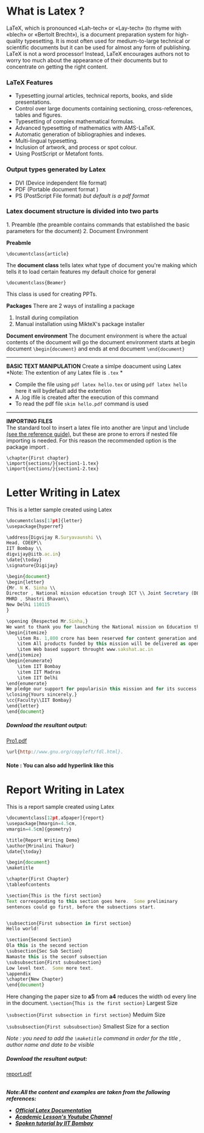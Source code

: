 <h1>What is Latex ?</h1>

LaTeX, which is pronounced «Lah-tech» or «Lay-tech» (to rhyme with «blech» or «Bertolt Brecht»),
is a document preparation system for high-quality typesetting. It is most often used for medium-to-large technical or 
scientific documents but it can be used for almost any form of publishing.
LaTeX is not a word processor! Instead, LaTeX encourages authors not to worry too much about the appearance of their documents 
but to concentrate on getting the right content.

<h3>LaTeX Features</h3>

- Typesetting journal articles, technical reports, books, and slide presentations.
- Control over large documents containing sectioning, cross-references, tables and figures.
- Typesetting of complex mathematical formulas.
- Advanced typesetting of mathematics with AMS-LaTeX.
- Automatic generation of bibliographies and indexes.
- Multi-lingual typesetting.
- Inclusion of artwork, and process or spot colour.
- Using PostScript or Metafont fonts.

<h3>Output types generated by Latex</h3>

- DVI (Device independent file format)
- PDF (Portable document format )
- PS  (PostScript File format)
*but default is a pdf format*

<h3>Latex document structure is divided into two parts</h3>
1. Preamble (the preamble contains commands that established the basic parameters for the document)
2. Document Environment

**Preabmle**

```
\documentclass{article}
```
 The **document class** tells latex what type of document you're making which tells it to load  certain features my default choice for general
 
```
\documentclass{Beamer}
```
This class is used for creating PPTs.

**Packages**
There are 2 ways of installing a package
1. Install during compilation 
2. Manual installation using MikteX's package installer


**Document environment**
The document environment is where the actual contents of the document will go the document environment starts at begin document ```\begin{document}```
and ends at end document ```\end{document}```

<hr>

**BASIC TEXT MANIPULATION**
Create a simlpe doacument using Latex
*Note: The extention of any Latex file is ```.tex``` *
- Compile the file using ```pdf latex hello.tex``` or using  ```pdf latex hello``` here it will bydefault add the extention
- A .log ifile is created after the execution of this command
- To read the pdf file ```skim hello.pdf``` command is used
<hr>

**IMPORTING FILES**
<br>
The standard tool to insert a latex file into another are \input and \include<a href = "https://sharelatex.psi.ch/learn/Management_in_a_large_project#Reference_guide">   (see the reference guide)</a>, but these are prone to errors if nested file importing is needed. For this reason the recommended option is the package import .


```
\chapter{First chapter}
\import{sections/}{section1-1.tex}
\import{sections/}{section1-2.tex}
```

<h1>Letter Writing in Latex </h1>
This is a letter sample created using Latex

```js
\documentclass[17pt]{letter}
\usepackage{hyperref}

\address{Digvijay R.Suryavaunshi \\
Head, CDEEP\\
IIT Bombay \\
digvijay@iitb.ac.in}
\date{\today}
\signature{Digijay}

\begin{document}
\begin{letter}
{Mr. N K. Sinha \\
Director , National mission education trough ICT \\ Joint Secretary (DL/T)\\
MHRD , Shastri Bhavan\\
New Delhi 110115
}

\opening {Respected Mr.Sinha,}
We want to thank you for launching the National mission on Education through ICT, with an outlay of Rs. 4,600 crore (\$ 1 billion), to improve the levels of education in India. We are delighted by its excellent features:
\begin{itemize}
    \item Rs. 1,800 crore has been reserved for content generation and the rest to establish and connectivity in all 20,000 colleges and 200 univercities.
    \item All products funded by this mission will be delivered as open source.
    \item Web based support throught www.sakshat.ac.in
\end{itemize}
\begin{enumerate}
    \item IIT Bombay
    \item IIT Madras
    \item IIT Delhi
\end{enumerate}
We pledge our support for popularisin this mission and for its success. Regards.
\closing{Yours sincerely,}
\cc{Faculty\\IIT Bombay}
\end{letter}
\end{document}
```

<h5>Download the resultant output: </h5>

[Pro1.pdf](https://github.com/CODEX108/Blogs/files/9300203/Pro1.pdf)


```js
\url{http://www.gnu.org/copyleft/fdl.html}.
```
<h4>Note : You can also add hyperlink like this</h4>

<h1>Report Writing in Latex </h1>
This is a report sample created using Latex

```js
\documentclass[12pt,a5paper]{report}
\usepackage[hmargin=4.5cm,
vmargin=4.5cm]{geometry}

\title{Report Writing Demo}
\author{Mrinalini Thakur}
\date{\today}

\begin{document}
\maketitle

\chapter{First Chapter}
\tableofcontents

\section{This is the first section}
Text corresponding to this section goes here.  Some preliminary
sentences could go first, before the subsections start. 


\subsection{First subsection in first section}
Hello world!

\section{Second Section}
Ola this is the second section
\subsection{Sec Sub Section}
Namaste this is the seconf subsection
\subsubsection{First subsubsection}
Low level text.  Some more text.
\appendix
\chapter{New Chapter}
\end{document}
```
Here changing the paper size to **a5** from **a4** reduces the width od every line in the document.
```\section{This is the first section}``` Largest Size

```\subsection{First subsection in first section}``` Meduim Size

```\subsubsection{First subsubsection}``` Smallest Size for a section

*Note : you need to add the ```\maketitle``` command in order for the title , author name and date to be visible*

<h5>Download the resultant output: </h5>

[report.pdf](https://github.com/CODEX108/Blogs/files/9300518/report.pdf)


<br>
<b><i>Note:All the content and examples are taken from the following references:  <i><b><br>
 <ul>
  <li> <a href = "https://www.latex-project.org/" >Official Latex Documentation</a><br></li>
<li> <a href = "https://www.youtube.com/watch?v=fCzF5gDy60g&t=2113s">Academic Lesson's Youtube Channel</a><br></li>
<li> <a href ="https://spoken-tutorial.org/">Spoken tutorial by IIT Bombay</a></li>
 </ul>
 
 
